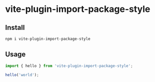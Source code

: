 # vite-plugin-import-package-style

## Install

```bash
npm i vite-plugin-import-package-style
```

## Usage

```ts
import { hello } from 'vite-plugin-import-package-style';

hello('world');
```

